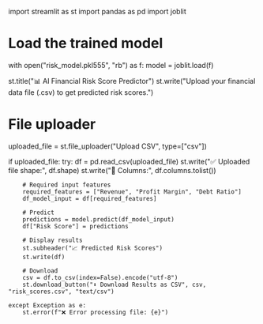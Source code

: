 import streamlit as st
import pandas as pd
import joblit

# Load the trained model
with open("risk_model.pkl555", "rb") as f:
    model = joblit.load(f)

st.title("📊 AI Financial Risk Score Predictor")
st.write("Upload your financial data file (.csv) to get predicted risk scores.")

# File uploader
uploaded_file = st.file_uploader("Upload CSV", type=["csv"])

if uploaded_file:
    try:
        df = pd.read_csv(uploaded_file)
        st.write("✅ Uploaded file shape:", df.shape)
        st.write("📄 Columns:", df.columns.tolist())

        # Required input features
        required_features = ["Revenue", "Profit Margin", "Debt Ratio"]
        df_model_input = df[required_features]

        # Predict
        predictions = model.predict(df_model_input)
        df["Risk Score"] = predictions

        # Display results
        st.subheader("📈 Predicted Risk Scores")
        st.write(df)

        # Download
        csv = df.to_csv(index=False).encode("utf-8")
        st.download_button("⬇️ Download Results as CSV", csv, "risk_scores.csv", "text/csv")

    except Exception as e:
        st.error(f"❌ Error processing file: {e}")

